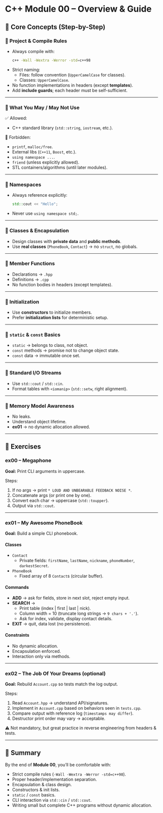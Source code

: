 # C++ Module 00 – Overview & Guide  

## 📌 Core Concepts (Step-by-Step)

### 🔹 Project & Compile Rules
- Always compile with:
  ```sh
  c++ -Wall -Wextra -Werror -std=c++98
  ```
- Strict naming:
  - Files: follow convention (`UpperCamelCase` for classes).
  - Classes: `UpperCamelCase`.
- No function implementations in headers (except **templates**).
- Add **include guards**; each header must be self-sufficient.

---

### 🔹 What You May / May Not Use
✅ Allowed:  
- C++ standard library (`std::string`, `iostream`, etc.).  

🚫 Forbidden:  
- `printf`, `malloc/free`.  
- External libs (`C++11`, `Boost`, etc.).  
- `using namespace ...`.  
- `friend` (unless explicitly allowed).  
- STL containers/algorithms (until later modules).  

---

### 🔹 Namespaces
- Always reference explicitly:
  ```cpp
  std::cout << "Hello";
  ```
- Never use `using namespace std;`.

---

### 🔹 Classes & Encapsulation
- Design classes with **private data** and **public methods**.  
- Use **real classes** (`PhoneBook`, `Contact`) → no `struct`, no globals.  

---

### 🔹 Member Functions
- Declarations → `.hpp`  
- Definitions → `.cpp`  
- No function bodies in headers (except templates).  

---

### 🔹 Initialization
- Use **constructors** to initialize members.  
- Prefer **initialization lists** for deterministic setup.  

---

### 🔹 `static` & `const` Basics
- `static` → belongs to class, not object.  
- `const` methods → promise not to change object state.  
- `const` data → immutable once set.  

---

### 🔹 Standard I/O Streams
- Use `std::cout` / `std::cin`.  
- Format tables with `<iomanip>` (`std::setw`, right alignment).  

---

### 🔹 Memory Model Awareness
- No leaks.  
- Understand object lifetime.  
- **ex01** → no dynamic allocation allowed.  

---

## 📝 Exercises

### **ex00 – Megaphone**
**Goal:** Print CLI arguments in uppercase.  

Steps:  
1. If no args → print `* LOUD AND UNBEARABLE FEEDBACK NOISE *`.  
2. Concatenate args (or print one by one).  
3. Convert each char → uppercase (`std::toupper`).  
4. Output via `std::cout`.  

---

### **ex01 – My Awesome PhoneBook**
**Goal:** Build a simple CLI phonebook.  

#### Classes
- `Contact`  
  - Private fields: `firstName`, `lastName`, `nickname`, `phoneNumber`, `darkestSecret`.  
- `PhoneBook`  
  - Fixed array of 8 `Contact`s (circular buffer).  

#### Commands
- **ADD** → ask for fields, store in next slot, reject empty input.  
- **SEARCH** →  
  - Print table (index | first | last | nick).  
  - Column width = 10 (truncate long strings → `9 chars + '.'`).  
  - Ask for index, validate, display contact details.  
- **EXIT** → quit, data lost (no persistence).  

#### Constraints
- No dynamic allocation.  
- Encapsulation enforced.  
- Interaction only via methods.  

---

### **ex02 – The Job Of Your Dreams (optional)**
**Goal:** Rebuild `Account.cpp` so tests match the log output.  

Steps:  
1. Read `Account.hpp` → understand API/signatures.  
2. Implement in `Account.cpp` based on behaviors seen in `tests.cpp`.  
3. Compare output with reference log (`timestamps may differ`).  
4. Destructor print order may vary → acceptable.  

⚠️ Not mandatory, but great practice in reverse engineering from headers & tests.  

---

## 🚀 Summary
By the end of **Module 00**, you’ll be comfortable with:  
- Strict compile rules (`-Wall -Wextra -Werror -std=c++98`).  
- Proper header/implementation separation.  
- Encapsulation & class design.  
- Constructors & init lists.  
- `static` / `const` basics.  
- CLI interaction via `std::cin` / `std::cout`.  
- Writing small but complete C++ programs without dynamic allocation.  
